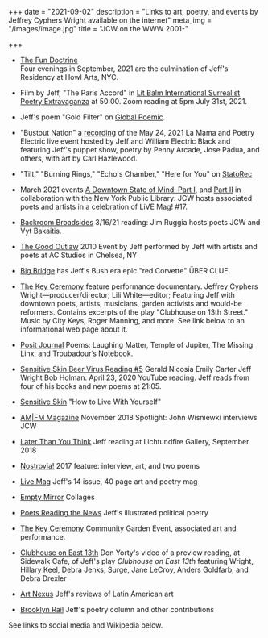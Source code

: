 +++
date = "2021-09-02"
description = "Links to art, poetry, and events by Jeffrey Cyphers Wright available on the internet"
meta_img = "/images/image.jpg"
title = "JCW on the WWW 2001-"

+++

+ [The Fun Doctrine](https://www.howlarts.org/howl-tv/)  
Four evenings in September, 2021 are the culmination of Jeff's Residency at Howl Arts, NYC.

+ Film by Jeff, "The Paris Accord" in [Lit Balm International Surrealist Poetry Extravaganza](https://www.youtube.com/watch?v=H0bmqU8-6jc) at 50:00. Zoom reading at 5pm July 31st, 2021.

+ Jeff's poem "Gold Filter" on [Global Poemic](https://globalpoemic.wordpress.com/2021/07/18/gold-filter/).

+ "Bustout Nation" a [recording](https://www.facebook.com/LaMaMaNYC/videos/949190689255882) of the May 24, 2021 La Mama and Poetry Electric live event hosted by Jeff and William Electric Black and featuring Jeff's puppet show, poetry by Penny Arcade, Jose Padua, and others, with art by Carl Hazlewood.

+ "Tilt," "Burning Rings," "Echo's Chamber," "Here for You" on [StatoRec](https://statorec.com/four-poems-by-jeffrey-cyphers-wright/)

+ March 2021 events [A Downtown State of Mind: Part I](https://www.nypl.org/events/programs/2021/03/06/interactive-presentation-downtown-state-mind), and [Part II](https://www.nypl.org/events/programs/2021/03/20/interactive-presentation-downtown-state-mind) in collaboration with the New York Public Library: JCW hosts associated poets and artists in a celebration of LiVE Mag! #17.

+ [Backroom Broadsides](https://youtu.be/60UtCvfXCwY) 3/16/21 reading: Jim Ruggia hosts poets JCW  and Vyt Bakaitis.

+ [The Good Outlaw](https://youtu.be/OhzP9q5nIRc) 2010 Event by Jeff performed by Jeff with artists and poets at AC Studios in Chelsea, NY 

+ [Big Bridge](https://bigbridge.org/BB19/poetry/selectedpoems/Jeffrey_Cyphers_Wright.html) has Jeff's Bush era epic "red Corvette" ÜBER CLUE.

+ [The Key Ceremony](https://www.youtube.com/watch?v=bjFbtCRQArg) feature performance documentary. Jeffrey Cyphers Wright—producer/director; Lili White—editor;  Featuring Jeff with downtown poets, artists, musicians, garden activists and would-be reformers. Contains excerpts of the play "Clubhouse on 13th Street." Music by City Keys, Roger Manning, and more. See link below to an informational web page about it.

+ [Posit Journal](https://positjournal.com/2019/09/23/jeffrey-cyphers-wright/) Poems: Laughing Matter, Temple of Jupiter, The Missing Linx, and Troubadour’s Notebook.

+ [Sensitive Skin Beer Virus Reading #5](https://www.youtube.com/watch?v=OTtJpngOUuQ&feature=youtu.be) Gerald Nicosia Emily Carter Jeff Wright Bob Holman. April 23, 2020 YouTube reading. Jeff reads from four of his books and new poems at 21:05.

+ [Sensitive Skin](https://sensitiveskinmagazine.com/how-to-live-with-yourself-jeffrey-cyphers-wright/) "How to Live With Yourself"

+ [AM|FM Magazine](https://www.amfm-magazine.tv/spotlight-poet-publisher-jeffrey-cyphers-wright/) November 2018 Spotlight: John Wisniewki interviews JCW

+ [Later Than You Think](https://www.facebook.com/lichtundfire/videos/313627249440217/) Jeff reading at Lichtundfire Gallery, September 2018

+ [Nostrovia!](https://nostroviawriting.wordpress.com/2017/01/07/two-poems-art-jeffrey-cyphers-wright/) 2017 feature: interview, art, and two poems

+ [Live Mag](http://livemag.org) Jeff's 14 issue, 40 page art and poetry mag

+ [Empty Mirror](http://www.emptymirrorbooks.com/visual-art/insignia-collages-by-jeffrey-cyphers-wright.html) Collages

+ [Poets Reading the News](http://www.poetsreadingthenews.com/?s=jeffrey+cyphers+wright) Jeff's illustrated political poetry

+ [The Key Ceremony](http://communitygardensbrand.com) Community Garden Event, associated art and performance.

+ [Clubhouse on East 13th](https://vimeo.com/72102229) Don Yorty's video of a preview reading, at Sidewalk Cafe, of Jeff's play _Clubhouse on East 13th_ featuring Wright, Hillary Keel, Debra Jenks, Surge, Jane LeCroy, Anders Goldfarb, and Debra Drexler

+ [Art Nexus](http://ow.ly/iVUbm) Jeff's reviews of Latin American art

+ [Brooklyn Rail](http://www.brooklynrail.org/contributor/jeffrey-cyphers-wright) Jeff's poetry column and other contributions

See links to social media and Wikipedia below.





